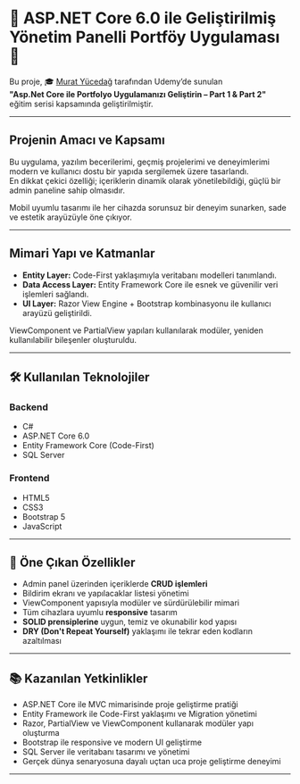 # 🚀 ASP.NET Core 6.0 ile Geliştirilmiş Yönetim Panelli Portföy Uygulaması 🚀

Bu proje, 🎓 [Murat Yücedağ](https://www.udemy.com/user/murat-yucedag/) tarafından Udemy’de sunulan  
**"Asp.Net Core ile Portfolyo Uygulamanızı Geliştirin – Part 1 & Part 2"** eğitim serisi kapsamında geliştirilmiştir.  

---

##  Projenin Amacı ve Kapsamı

Bu uygulama, yazılım becerilerimi, geçmiş projelerimi ve deneyimlerimi modern ve kullanıcı dostu bir yapıda sergilemek üzere tasarlandı.  
En dikkat çekici özelliği; içeriklerin dinamik olarak yönetilebildiği, güçlü bir admin paneline sahip olmasıdır.

Mobil uyumlu tasarımı ile her cihazda sorunsuz bir deneyim sunarken, sade ve estetik arayüzüyle öne çıkıyor. 

---

##  Mimari Yapı ve Katmanlar

- **Entity Layer:** Code-First yaklaşımıyla veritabanı modelleri tanımlandı.  
- **Data Access Layer:** Entity Framework Core ile esnek ve güvenilir veri işlemleri sağlandı.  
- **UI Layer:** Razor View Engine + Bootstrap kombinasyonu ile kullanıcı arayüzü geliştirildi.  

ViewComponent ve PartialView yapıları kullanılarak modüler, yeniden kullanılabilir bileşenler oluşturuldu.

---

## 🛠️ Kullanılan Teknolojiler

### Backend
- C#  
- ASP.NET Core 6.0  
- Entity Framework Core (Code-First)  
- SQL Server  

### Frontend
- HTML5  
- CSS3  
- Bootstrap 5  
- JavaScript  

---

## 📌 Öne Çıkan Özellikler

- Admin panel üzerinden içeriklerde **CRUD işlemleri**
- Bildirim ekranı ve yapılacaklar listesi yönetimi
- ViewComponent yapısıyla modüler ve sürdürülebilir mimari
- Tüm cihazlara uyumlu **responsive** tasarım
- **SOLID prensiplerine** uygun, temiz ve okunabilir kod yapısı
- **DRY (Don't Repeat Yourself)** yaklaşımı ile tekrar eden kodların azaltılması

---

## 📚 Kazanılan Yetkinlikler

- ASP.NET Core ile MVC mimarisinde proje geliştirme pratiği  
- Entity Framework ile Code-First yaklaşımı ve Migration yönetimi  
- Razor, PartialView ve ViewComponent kullanarak modüler yapı oluşturma  
- Bootstrap ile responsive ve modern UI geliştirme  
- SQL Server ile veritabanı tasarımı ve yönetimi  
- Gerçek dünya senaryosuna dayalı uçtan uca proje geliştirme deneyimi  

---

